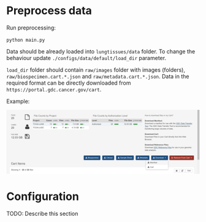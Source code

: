 # Preprocess data

Run preprocessing:

`python main.py`

Data should be already loaded into `lungtissues/data` folder. To change the behaviour update `./configs/data/default/load_dir` parameter.

`load_dir` folder should contain `raw/images` folder with images (folders), `raw/biospecimen.cart.*.json` and `raw/metadata.cart.*.json`. Data in the required format can be directly downloaded from `https://portal.gdc.cancer.gov/cart`.

Example:

![Alt text](download_data_example.jpg?raw=true "Title")

# Configuration

TODO: Describe this section
